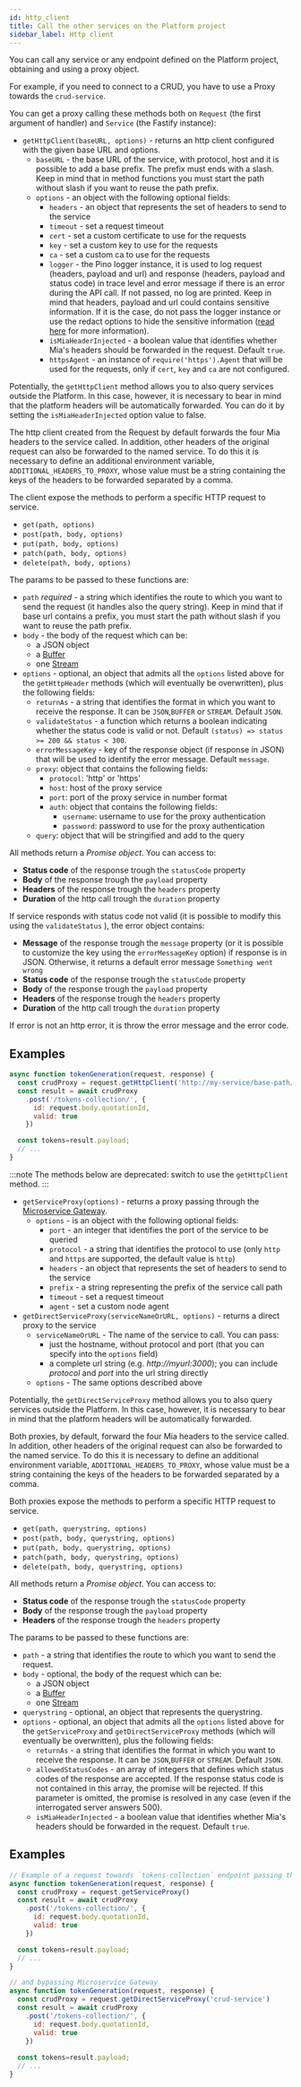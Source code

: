```yaml
---
id: http_client
title: Call the other services on the Platform project
sidebar_label: Http client
---
```




You can call any service or any endpoint defined on the Platform project, obtaining and using a proxy object.

For example, if you need to connect to a CRUD, you have to use a Proxy towards the `crud-service`.

You can get a proxy calling these methods both on `Request` (the first argument of handler) and `Service` (the Fastify instance):

* `getHttpClient(baseURL, options)` - returns an http client configured with the given base URL and options.
  * `baseURL` - the base URL of the service, with protocol, host and it is possible to add a base prefix. The prefix must ends with a slash. Keep in mind that in method functions you must start the path without slash if you want to reuse the path prefix.
  * `options` - an object with the following optional fields:
    * `headers` - an object that represents the set of headers to send to the service
    * `timeout` - set a request timeout
    * `cert` - set a custom certificate to use for the requests
    * `key` - set a custom key to use for the requests
    * `ca` - set a custom ca to use for the requests
    * `logger` - the Pino logger instance, it is used to log request (headers, payload and url) and response (headers, payload and status code) in trace level and error message if there is an error during the API call. If not passed, no log are printed. Keep in mind that headers, payload and url could contains sensitive information. If it is the case, do not pass the logger instance or use the redact options to hide the sensitive information ([read here](/runtime-components/libraries/lc39/service-options.md) for more information).
    * `isMiaHeaderInjected` - a boolean value that identifies whether Mia's headers should be forwarded in the request. Default `true`.
    * `httpsAgent` - an instance of `require('https').Agent` that will be used for the requests, only if `cert`, `key` and `ca` are not configured.

Potentially, the `getHttpClient` method allows you to also query services outside the Platform. In this case, however, it is necessary to bear in mind that the platform headers will be automatically forwarded. You can do it by setting the `isMiaHeaderInjected` option value to false.

The http client created from the Request by default forwards the four Mia headers to the service called. In addition, other headers of the original request can also be forwarded to the named service. To do this it is necessary to define an additional environment variable, `ADDITIONAL_HEADERS_TO_PROXY`, whose value must be a string containing the keys of the headers to be forwarded separated by a comma.

The client expose the methods to perform a specific HTTP request to service.

* `get(path, options)`
* `post(path, body, options)`
* `put(path, body, options)`
* `patch(path, body, options)`
* `delete(path, body, options)`

The params to be passed to these functions are:

* `path` *required* - a string which identifies the route to which you want to send the request (it handles also the query string). Keep in mind that if base url contains a prefix, you must start the path without slash if you want to reuse the path prefix.
* `body` - the body of the request which can be:
  * a JSON object
  * a [Buffer](https://nodejs.org/api/buffer.html#)
  * one [Stream](https://nodejs.org/api/stream.html)
* `options` - optional, an object that admits all the `options` listed above for the `getHttpHeader` methods (which will eventually be overwritten), plus the following fields:
  * `returnAs` - a string that identifies the format in which you want to receive the response. It can be `JSON`,`BUFFER` or `STREAM`. Default `JSON`.
  * `validateStatus` - a function which returns a boolean indicating whether the status code is valid or not. Default `(status) => status >= 200 && status < 300`.
  * `errorMessageKey` - key of the response object (if response in JSON) that will be used to identify the error message. Default `message`.
  * `proxy`: object that contains the following fields:
    * `protocol`: 'http' or 'https'
    * `host`: host of the proxy service
    * `port`: port of the proxy service in number format
    * `auth`: object that contains the following fields:
      * `username`: username to use for the proxy authentication
      * `password`: password to use for the proxy authentication
  * `query`: object that will be stringified and add to the query

All methods return a *Promise object*. You can access to:

* **Status code** of the response trough the `statusCode` property
* **Body** of the response trough the `payload` property
* **Headers** of the response trough the `headers` property
* **Duration** of the http call trough the `duration` property

If service responds with status code not valid (it is possible to modify this using the `validateStatus` ), the error object contains:

* **Message** of the response trough the `message` property (or it is possible to customize the key using the `errorMessageKey` option) if response is in JSON. Otherwise, it returns a default error message `Something went wrong`
* **Status code** of the response trough the `statusCode` property
* **Body** of the response trough the `payload` property
* **Headers** of the response trough the `headers` property
* **Duration** of the http call trough the `duration` property

If error is not an http error, it is throw the error message and the error code.

## Examples

```js
async function tokenGeneration(request, response) {
  const crudProxy = request.getHttpClient('http://my-service/base-path/')
  const result = await crudProxy
    .post('/tokens-collection/', {
      id: request.body.quotationId,
      valid: true
    })

  const tokens=result.payload;
  // ...
}
```

:::note
The methods below are deprecated: switch to use the `getHttpClient` method.
:::

* `getServiceProxy(options)` - returns a proxy  passing through the [Microservice Gateway](/runtime-components/plugins/microservice-gateway/10_overview.md).
  * `options` - is an object with the following optional fields:
    * `port` - an integer that identifies the port of the service to be queried
    * `protocol` - a string that identifies the protocol to use (only `http` and `https` are supported, the default value is `http`)
    * `headers` - an object that represents the set of headers to send to the service
    * `prefix` - a string representing the prefix of the service call path
    * `timeout` - set a request timeout
    * `agent` - set a custom node agent
* `getDirectServiceProxy(serviceNameOrURL, options)` - returns a direct proxy to the service
  * `serviceNameOrURL` - The name of the service to call. You can pass:
    * just the hostname, without protocol and port (that you can specify into the `options` field)
    * a complete url string (e.g. *http://myurl:3000*); you can include *protocol* and *port* into the url string directly
  * `options` - The same options described above

Potentially, the `getDirectServiceProxy` method allows you to also query services outside the Platform. In this case, however, it is necessary to bear in mind that the platform headers will be automatically forwarded.

Both proxies, by default, forward the four Mia headers to the service called. In addition, other headers of the original request can also be forwarded to the named service. To do this it is necessary to define an additional environment variable, `ADDITIONAL_HEADERS_TO_PROXY`, whose value must be a string containing the keys of the headers to be forwarded separated by a comma.

Both proxies expose the methods to perform a specific HTTP request to service.

* `get(path, querystring, options)`
* `post(path, body, querystring, options)`
* `put(path, body, querystring, options)`
* `patch(path, body, querystring, options)`
* `delete(path, body, querystring, options)`

All methods return a *Promise object*. You can access to:

* **Status code** of the response trough the `statusCode` property
* **Body** of the response trough the `payload` property
* **Headers** of the response trough the `headers` property

The params to be passed to these functions are:

* `path` -  a string that identifies the route to which you want to send the request.
* `body` - optional, the body of the request which can be:
  * a JSON object
  * a [Buffer](https://nodejs.org/api/buffer.html#)
  * one [Stream](https://nodejs.org/api/stream.html)
* `querystring` - optional, an object that represents the querystring.
* `options` - optional, an object that admits all the `options` listed above for the `getServiceProxy` and `getDirectServiceProxy` methods (which will eventually be overwritten), plus the following fields:
  * `returnAs` - a string that identifies the format in which you want to receive the response. It can be `JSON`,`BUFFER` or `STREAM`. Default `JSON`.
  * `allowedStatusCodes` - an array of integers that defines which status codes of the response are accepted. If the response status code is not contained in this array, the promise will be rejected. If this parameter is omitted, the promise is resolved in any case (even if the interrogated server answers 500).
  * `isMiaHeaderInjected` - a boolean value that identifies whether Mia's headers should be forwarded in the request. Default `true`.

## Examples

```js
// Example of a request towards `tokens-collection` endpoint passing through Microservice Gateway
async function tokenGeneration(request, response) {
  const crudProxy = request.getServiceProxy()
  const result = await crudProxy
    .post('/tokens-collection/', {
      id: request.body.quotationId,
      valid: true
    })

  const tokens=result.payload;
  // ...
}
```

```js
// and bypassing Microservice Gateway
async function tokenGeneration(request, response) {
  const crudProxy = request.getDirectServiceProxy('crud-service')
  const result = await crudProxy
    .post('/tokens-collection/', {
      id: request.body.quotationId,
      valid: true
    })
  
  const tokens=result.payload;
  // ...
}
```
